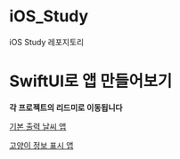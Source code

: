 # iOS_Study
iOS Study 레포지토리

# SwiftUI로 앱 만들어보기

**각 프로젝트의 리드미로 이동됩니다**

[기본 출력 날씨 앱](https://github.com/ITlearning/iOS_Study/blob/main/WeatherApp/README.md)

[고양이 정보 표시 앱](https://github.com/ITlearning/iOS_Study/blob/main/PJ1/README.md)
